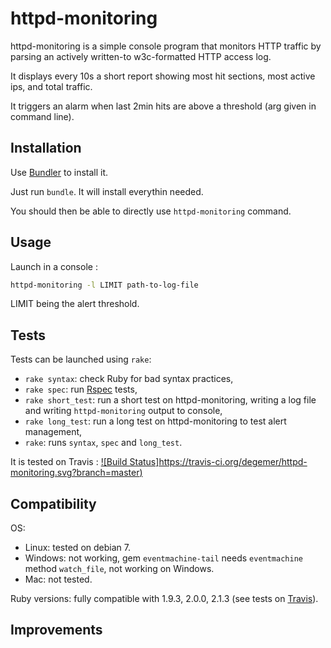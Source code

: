 httpd-monitoring
================
httpd-monitoring is a simple console program that monitors HTTP traffic by parsing an actively written-to w3c-formatted HTTP access log.

It displays every 10s a short report showing most hit sections, most active ips, and total traffic.

It triggers an alarm when last 2min hits are above a threshold (arg given in command line).

## Installation

Use [Bundler](http://bundler.io) to install it.

Just run `bundle`. It will install everythin needed.

You should then be able to directly use `httpd-monitoring` command.

## Usage

Launch in a console :

```bash
httpd-monitoring -l LIMIT path-to-log-file
```

LIMIT being the alert threshold.

## Tests

Tests can be launched using `rake`:
- `rake syntax`: check Ruby for bad syntax practices,
- `rake spec`: run [Rspec](http://rspec.info) tests,
- `rake short_test`: run a short test on httpd-monitoring, writing a log file and writing `httpd-monitoring` output to console,
- `rake long_test`: run a long test on httpd-monitoring to test alert management,
- `rake`: runs `syntax`, `spec` and `long_test`.

It is tested on Travis : [![Build Status]https://travis-ci.org/degemer/httpd-monitoring.svg?branch=master)](https://travis-ci.org/degemer/httpd-monitoring)

## Compatibility

OS:
- Linux: tested on debian 7.
- Windows: not working, gem `eventmachine-tail` needs `eventmachine` method `watch_file`, not working on Windows.
- Mac: not tested.

Ruby versions: fully compatible with 1.9.3, 2.0.0, 2.1.3 (see tests on [Travis](https://travis-ci.org/degemer/httpd-monitoring)).

## Improvements
